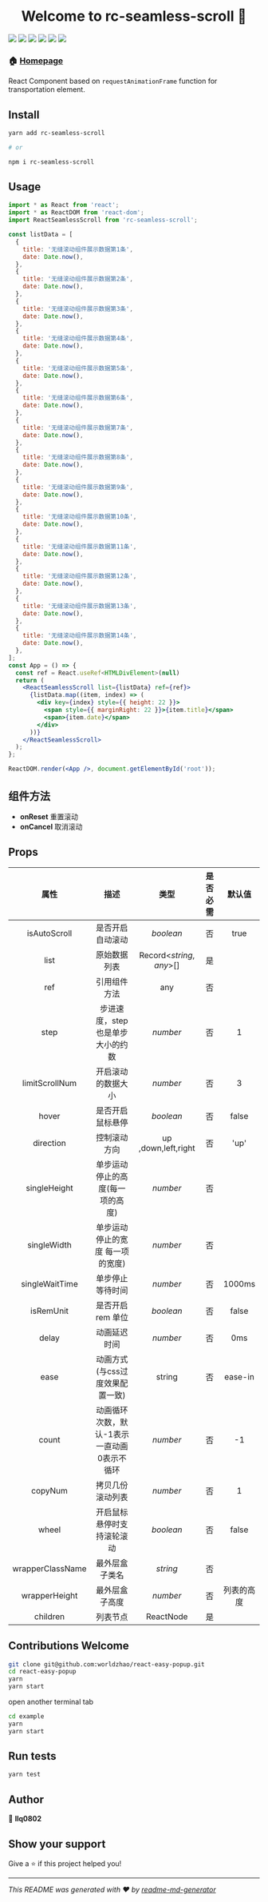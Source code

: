 <h1 align="center">Welcome to rc-seamless-scroll 👋</h1>

![](https://img.shields.io/badge/License-MIT-yellow.svg) ![](https://img.shields.io/badge/npm-0.12-orange.svg) ![](https://img.shields.io/github/issues/crazylxr/3dtagcloudforeact.svg) ![](https://img.shields.io/github/forks/crazylxr/3dtagcloudforeact.svg) ![](https://img.shields.io/github/stars/crazylxr/3dtagcloudforeact.svg) ![](https://img.shields.io/github/license/crazylxr/3dtagcloudforeact.svg)

### 🏠 [Homepage](https://github.com/llq0802/rc-seamless-scroll)

React Component based on `requestAnimationFrame` function for transportation element.

## Install

```sh
yarn add rc-seamless-scroll

# or

npm i rc-seamless-scroll
```

## Usage

```jsx
import * as React from 'react';
import * as ReactDOM from 'react-dom';
import ReactSeamlessScroll from 'rc-seamless-scroll';

const listData = [
  {
    title: '无缝滚动组件展示数据第1条',
    date: Date.now(),
  },
  {
    title: '无缝滚动组件展示数据第2条',
    date: Date.now(),
  },
  {
    title: '无缝滚动组件展示数据第3条',
    date: Date.now(),
  },
  {
    title: '无缝滚动组件展示数据第4条',
    date: Date.now(),
  },
  {
    title: '无缝滚动组件展示数据第5条',
    date: Date.now(),
  },
  {
    title: '无缝滚动组件展示数据第6条',
    date: Date.now(),
  },
  {
    title: '无缝滚动组件展示数据第7条',
    date: Date.now(),
  },
  {
    title: '无缝滚动组件展示数据第8条',
    date: Date.now(),
  },
  {
    title: '无缝滚动组件展示数据第9条',
    date: Date.now(),
  },
  {
    title: '无缝滚动组件展示数据第10条',
    date: Date.now(),
  },
  {
    title: '无缝滚动组件展示数据第11条',
    date: Date.now(),
  },
  {
    title: '无缝滚动组件展示数据第12条',
    date: Date.now(),
  },
  {
    title: '无缝滚动组件展示数据第13条',
    date: Date.now(),
  },
  {
    title: '无缝滚动组件展示数据第14条',
    date: Date.now(),
  },
];
const App = () => {
  const ref = React.useRef<HTMLDivElement>(null)
  return (
    <ReactSeamlessScroll list={listData} ref={ref}>
      {listData.map((item, index) => (
        <div key={index} style={{ height: 22 }}>
          <span style={{ marginRight: 22 }}>{item.title}</span>
          <span>{item.date}</span>
        </div>
      ))}
    </ReactSeamlessScroll>
  );
};

ReactDOM.render(<App />, document.getElementById('root'));
```

## 组件方法

- **onReset** 重置滚动
- **onCancel**  取消滚动

## Props

|       属性       |                     描述                     |           类型            | 是否必需 |   默认值   |
| :--------------: | :------------------------------------------: | :-----------------------: | :------: | :--------: |
|   isAutoScroll   |               是否开启自动滚动               |         *boolean*         |    否    |    true    |
|       list       |                 原始数据列表                 | Record<*string*, *any*>[] |    是    |            |
|       ref        |                   引用组件方法                   |            any            |    否    |            |
|       step       |       步进速度，step也是单步大小的约数       |         *number*          |    否    |     1      |
|  limitScrollNum  |              开启滚动的数据大小              |         *number*          |    否    |     3      |
|      hover       |               是否开启鼠标悬停               |         *boolean*         |    否    |   false    |
|    direction     |                 控制滚动方向                 |    up ,down,left,right    |    否    |    'up'    |
|   singleHeight   |       单步运动停止的高度(每一项的高度)       |         *number*          |    否    |            |
|   singleWidth    |       单步运动停止的宽度 每一项的宽度)       |         *number*          |    否    |            |
|  singleWaitTime  |               单步停止等待时间               |         *number*          |    否    |   1000ms   |
|    isRemUnit     |              是否开启 rem 单位               |         *boolean*         |    否    |   false    |
|      delay       |                 动画延迟时间                 |         *number*          |    否    |    0ms     |
|       ease       |       动画方式(与css过度效果配置一致)        |          string           |    否    |  ease-in   |
|      count       | 动画循环次数，默认-1表示一直动画 0表示不循环 |         *number*          |    否    |     -1     |
|     copyNum      |               拷贝几份滚动列表               |         *number*          |    否    |     1      |
|      wheel       |          开启鼠标悬停时支持滚轮滚动          |         *boolean*         |    否    |   false    |
| wrapperClassName |                最外层盒子类名                |         *string*          |    否    |            |
|  wrapperHeight   |                最外层盒子高度                |         *number*          |    否    | 列表的高度 |
|     children     |                   列表节点                   |         ReactNode         |    是    |            |

## Contributions Welcome

```sh
git clone git@github.com:worldzhao/react-easy-popup.git
cd react-easy-popup
yarn
yarn start
```

open another terminal tab

```sh
cd example
yarn
yarn start
```

## Run tests

```sh
yarn test
```

## Author

👤 **llq0802**

## Show your support

Give a ⭐️ if this project helped you!

---

_This README was generated with ❤️ by [readme-md-generator](https://github.com/kefranabg/readme-md-generator)_
